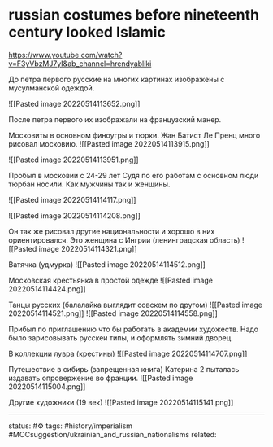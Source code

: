 # russian costumes before nineteenth century looked Islamic
https://www.youtube.com/watch?v=F3yVbzMJ7yI&ab_channel=hrendyabliki

До петра первого русские на многих картинах изображены с мусулманской одеждой.

![[Pasted image 20220514113652.png]]

После петра первого их изображали на французский манер.

Московиты в основном финоугры и тюрки.
Жан Батист Ле Пренц много рисовал московию.
![[Pasted image 20220514113915.png]]

![[Pasted image 20220514113951.png]]

Пробыл в московии с 24-29 лет
Судя по его работам с основном люди тюрбан носили. Как мужчины так и женщины.

![[Pasted image 20220514114117.png]]

![[Pasted image 20220514114208.png]]
 
Он так же рисовал другие национальности и хорошо в них ориентировался. Это женщина с Ингрии (ленинградская область)
![[Pasted image 20220514114321.png]]

Ватячка (удмурка)
![[Pasted image 20220514114512.png]]

Московская крестьянка в простой одежде
![[Pasted image 20220514114424.png]]


Танцы русских (балалайка выглядит совскем по другом)
![[Pasted image 20220514114521.png]]
![[Pasted image 20220514114558.png]]

Прибыл по приглашению что бы работать в академии художеств.
Надо было зарисовывать русскеи типы, и оформлять зимний дворец.

В коллекции лувра (крестины)
![[Pasted image 20220514114707.png]]

Путешествие в сибирь (запрещенная книга)
Катерина 2 пыталась издавать опровержение во франции.
![[Pasted image 20220514115004.png]]

Другие художники (19 век)
![[Pasted image 20220514115141.png]]



---
status: #⚙️ 
tags: #history/imperialism #MOCsuggestion/ukrainian_and_russian_nationalisms
related: 